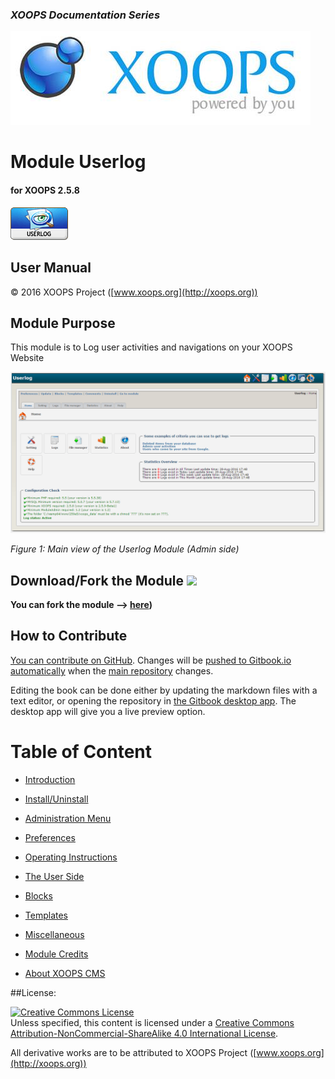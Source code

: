 ### _XOOPS Documentation Series_

![logoXoops.jpg](en/assets/logoXoops.jpg)



# Module Userlog

#### for XOOPS 2.5.8



![logoModule.png](en/assets/logoModule.png)



## User Manual



© 2016 XOOPS Project ([www.xoops.org](http://xoops.org))



## Module Purpose



This module is to Log user activities and navigations on your XOOPS Website



![image001.png](en/assets/image001.png)

*Figure 1: Main view of the Userlog Module (Admin side)*



## Download/Fork the Module ![](http://xoops.org/images/forkit.png)



**You can fork the module --> [here](https://github.com/XoopsModules25x/userlog))**



## How to Contribute



[You can contribute on GitHub](https://github.com/XoopsDocs/XXX-tutorial). Changes will be [pushed to Gitbook.io automatically](https://www.gitbook.com/book/xoops/XXX-tutorial/activity) when the [main repository](https://github.com/XoopsDocs/XXX-tutorial) changes.



Editing the book can be done either by updating the markdown files with a text editor, or opening the repository in [the Gitbook desktop app](https://github.com/GitbookIO/editor/blob/master/README.md). The desktop app will give you a live preview option.



# Table of Content



* [Introduction](book/0introduction.md)

* [Install/Uninstall](book/1install.md)

* [Administration Menu](book/2administration.md)

* [Preferences](book/3preferences.md)

* [Operating Instructions](book/4operations.md)

* [The User Side](book/5userside.md)

* [Blocks](book/6blocks.md)

* [Templates](book/7templates.md)

* [Miscellaneous](book/8other.md)

* [Module Credits](book/9credits.md)

* [About XOOPS CMS](book/10aboutxoops.md)



##License:



<a rel="license" href="http://creativecommons.org/licenses/by-nc-sa/4.0/"><img alt="Creative Commons License" style="border-width:0" src="https://i.creativecommons.org/l/by-nc-sa/4.0/88x31.png" /></a><br />Unless specified, this content is licensed under a <a rel="license" href="http://creativecommons.org/licenses/by-nc-sa/4.0/">Creative Commons Attribution-NonCommercial-ShareAlike 4.0 International License</a>.



All derivative works are to be attributed to XOOPS Project ([www.xoops.org](http://xoops.org))


